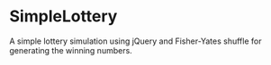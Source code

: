 # SimpleLottery

A simple lottery simulation using jQuery and Fisher-Yates shuffle for generating the winning numbers.
